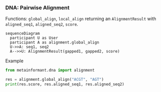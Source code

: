 ### DNA: Pairwise Alignment

Functions: `global_align`, `local_align` returning an `AlignmentResult` with `aligned_seq1`, `aligned_seq2`, `score`.

```mermaid
sequenceDiagram
  participant U as User
  participant A as alignment.global_align
  U->>A: seq1, seq2
  A-->>U: AlignmentResult(gapped1, gapped2, score)
```

Example

```python
from metainformant.dna import alignment

res = alignment.global_align("ACGT", "AGT")
print(res.score, res.aligned_seq1, res.aligned_seq2)
```


